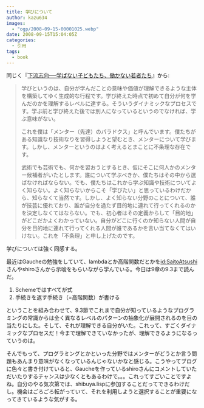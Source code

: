 ```yaml
---
title: 学びについて
author: kazu634
images:
  - "ogp/2008-09-15-00001025.webp"
date: 2008-09-15T15:04:05Z
categories:
  - 引用
tags:
  - book
---
```

<div class="section">
<p>
    同じく『<a href="http://d.hatena.ne.jp/asin/4062138271" onclick="__gaTracker('send', 'event', 'outbound-article', 'http://d.hatena.ne.jp/asin/4062138271', '下流志向──学ばない子どもたち、働かない若者たち');">下流志向──学ばない子どもたち、働かない若者たち</a>』から:
</p>

<blockquote>
<p>
      学びというのは、自分が学んだことの意味や価値が理解できるような主体を構築してゆく生成的な行程です。学び終えた時点で初めて自分が何を学んだのかを理解するレベルに達する。そういうダイナミックなプロセスです。学ぶ前と学び終えた後では別人になっているというのでなければ、学ぶ意味がない。
</p>

<p>
      これを僕は「メンター（先達）のパラドクス」と呼んでいます。僕たちがある知識なり技術なりを習得しようと望むとき、メンターについて学びます。しかし、メンターというのはよく考えるとまことに不条理な存在です。
</p>

<p>
      武術でも芸術でも、何かを習おうとするとき、仮にそこに何人かのメンター候補者がいたとします。誰について学ぶべきか、僕たちはその中から選ばなければならない。でも、僕たちはこれから学ぶ知識や技術についてよく知らない。よく知らないからこそ「学びたい」と思っているわけだから、知らなくて当然です。しかし、よく知らない分野のことについて、誰が技芸に優れており、誰が自分を過たず目的地に連れて行ってくれるのかを決定しなくてはならない。でも、初心者はその定義からして「目的地」がどこだかよくわかっていない。自分がどこに行くのか知らない人間が自分を目的地に連れて行ってくれる人間が誰であるかを言い当てなくてはいけない。これを「不条理」と申し上げたのです。
</p>
</blockquote>

<p>
    学びについては強く同感する。
</p>

<p>
    最近はGaucheの勉強をしていて、lambdaとか高階関数だとかを<a href="http://d.hatena.ne.jp/SaitoAtsushi/" onclick="__gaTracker('send', 'event', 'outbound-article', 'http://d.hatena.ne.jp/SaitoAtsushi/', 'id:SaitoAtsushi');">id:SaitoAtsushi</a>さんやshiroさんから示唆をもらいながら学んでいる。今日は9章の9.3まで読んだ。
</p>

<ol>
<li>
      Schemeではすべてが式
</li>
<li>
      手続きを返す手続き（=高階関数）が書ける
</li>
</ol>

<p>
    ということを組み合わせて、9.3節でこれまで自分が知っているようなプログラミングの常識からは全く異なるレベルのパターンの抽象化が展開されるのを目の当たりにした。そして、それが理解できる自分がいた。これって、すごくダイナミックなプロセスだ！今まで理解できていなかったが、理解できるようになるっていうのは。
</p>

<p>
    そんでもって、プログラミングとかといった分野ではメンターがどうとか言う問題もあんまり意味がなくなっているんじゃないかなと感じる。こうやってブログに色々と書き付けていると、Gaucheを作っているshiroさんにコメントしていただいたりするチャンスは少なくともあるわけで。。。これってすごいことですよね。自分のやる気次第では、shibuya.lispに参加することだってできるわけだし。機会はごろごろ転がっていて、それを利用しようと選択することが重要になってきているような気がする。
</p>
</div>
